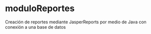 # moduloReportes
Creación de reportes mediante JasperReports por medio de Java con conexión a una base de datos
